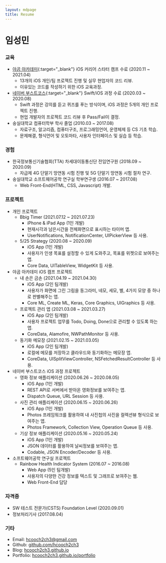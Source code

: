 ```yaml
---
layout: mdpage
title: Resume
---
```


# 임성민
### 교육
- [야곰 아카데미](https://www.yagom-academy.kr/){:target="_blank"} iOS 커리어 스타터 캠프 수료 (2020.11 ~ 2021.04)
    - 13개의 iOS 개인/팀 프로젝트 진행 및 실무 현업자의 코드 리뷰.
    - 이유있는 코드를 작성하기 위한 iOS 교육과정.
- [네이버 부스트코스](https://www.boostcourse.org/mo326){:target="_blank"} Swift/iOS 과정 수료 (2020.03 ~ 2020.08)
    - Swift 과정은 강의를 듣고 퀴즈를 푸는 방식이며, iOS 과정은 5개의 개인 프로젝트 진행.
    - 현업 개발자의 프로젝트 코드 리뷰 후 Pass/Fail이 결정.
- 숭실대학교 컴퓨터학부 학사 졸업 (2010.03 ~ 2017.08)
    - 자료구조, 알고리즘, 컴퓨터구조, 프로그래밍언어, 운영체제 등 CS 기초 학습.
    - 문제해결, 형식언어 및 오토마타, 사용자 인터페이스 및 실습 등 학습.

### 경험
- 한국정보통신기술협회(TTA) 차세대이동통신단 전임연구원 (2018.09 ~ 2020.09)
    - 자급제 4G 단말기 망연동 시험 진행 및 5G 단말기 망연동 시험 절차 연구.
- 숭실대학교 소프트웨어공학 연구실 학부연구생 (2016.07 ~ 2017.08)
    - Web Front-End(HTML, CSS, Javascript) 개발.

### 프로젝트
- 개인 프로젝트
    - Bbig Timer (2021.07.12 ~ 2021.07.23)
        - iPhone & iPad App (1인 개발)
        - 현재시각과 남은시간을 전체화면으로 표시하는 타이머 앱.
        - UserNotifications, NotificationCenter, UIPickerView 등 사용.
    - 5/25 Strategy (2020.08 ~ 2020.09)
        - iOS App (1인 개발)
        - 사용자가 인생 목표를 설정할 수 있게 도와주고, 목표를 위젯으로 보여주는 앱.
        - Core Data, UITableView, WidgetKit 등 사용.
- 야곰 아카데미 iOS 캠프 프로젝트
    - 내 손은 금손 (2021.04.19 ~ 2021.04.30)
        - iOS App (2인 팀개발)
        - 사용자가 화면에 그린 그림을 동그라미, 네모, 세모, 별, 4가지 모양 중 하나로 판별해주는 앱.
        - Core ML, Create ML, Keras, Core Graphics, UIGraphics 등 사용.
    - 프로젝트 관리 앱 (2021.03.08 ~ 2021.03.27)  
        - iOS App (2인 팀개발)
        - 사용자 프로젝트 업무를 Todo, Doing, Done으로 관리할 수 있도록 하는 앱.
        - CoreData, Alamofire, NWPathMonitor 등 사용.
    - 동기화 메모장 (2021.02.15 ~ 2021.03.05)
        - iOS App (2인 팀개발)
        - 로컬에 메모를 저장하고 클라우드와 동기화하는 메모장 앱.
        - CoreData, UISplitViewController, NSFetchedResultController 등 사용.
- 네이버 부스트코스 iOS 과정 프로젝트
    - 영화 정보 애플리케이션 (2020.06.26 ~ 2020.08.05)
        - iOS App (1인 개발)
        - REST API로 서버에서 받아온 영화정보를 보여주는 앱.
        - Dispatch Queue, URL Session 등 사용.
    - 사진 관리 애플리케이션 (2020.06.15 ~ 2020.06.26)
        - iOS App (1인 개발)
        - Photos 프레임워크를 활용하여 내 사진첩의 사진을 컬렉션뷰 형식으로 보여주는 앱.
        - Photos Framework, Collection View, Operation Queue 등 사용.
    - 기상 정보 애플리케이션 (2020.05.16 ~ 2020.05.24)
        - iOS App (1인 개발)
        - JSON 데이터를 활용하여 날씨정보를 보여주는 앱.
        - Codable, JSON Encoder/Decoder 등 사용.
- 소프트웨어공학 연구실 프로젝트
    - Rainbow Health Indicator System (2016.07 ~ 2016.08)
        - Web App (5인 팀개발)
        - 사용자의 다양한 건강 정보를 텍스트 및 그래프로 보여주는 웹.
        - Web Front-End 담당

### 자격증
- SW 테스트 전문가(CSTS) Foundation Level (2020.09.01)
- 정보처리기사 (2017.08.04)

### 기타
- Email: hcooch2ch3@gmail.com
- Github: [github.com/hcooch2ch3](https://github.com/hcooch2ch3)    
- Blog: [hcooch2ch3.github.io](https://hcooch2ch3.github.io)  
- Portfolio: [hcooch2ch3.github.io/portfolio](https://hcooch2ch3.github.io/portfolio) 
